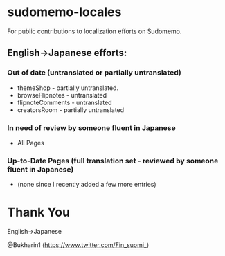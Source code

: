 # sudomemo-locales
For public contributions to localization efforts on Sudomemo.

## English->Japanese efforts:

### Out of date (untranslated or partially untranslated)
- themeShop - partially untranslated. 
- browseFlipnotes - untranslated
- flipnoteComments - untranslated
- creatorsRoom - partially untranslated


### In need of review by someone fluent in Japanese  
- All Pages

### Up-to-Date Pages (full translation set - reviewed by someone fluent in Japanese)
- (none since I recently added a few more entries)

# Thank You

English->Japanese

@Bukharin1 (https://www.twitter.com/Fin_suomi_)
